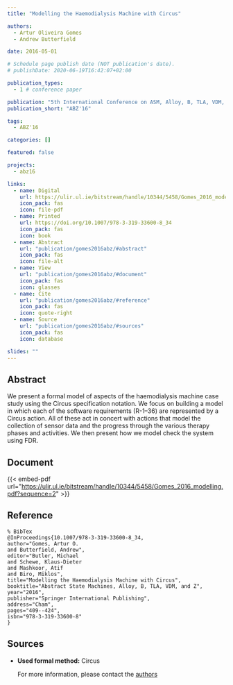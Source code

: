 ```yaml
---
title: "Modelling the Haemodialysis Machine with Circus"

authors:
  - Artur Oliveira Gomes
  - Andrew Butterfield

date: 2016-05-01

# Schedule page publish date (NOT publication's date).
# publishDate: 2020-06-19T16:42:07+02:00

publication_types:
  - 1 # conference paper

publication: "5th International Conference on ASM, Alloy, B, TLA, VDM, and Z (ABZ'16)"
publication_short: "ABZ'16"

tags:
  - ABZ'16

categories: []

featured: false

projects:
  - abz16

links:
  - name: Digital
    url: https://ulir.ul.ie/bitstream/handle/10344/5458/Gomes_2016_modelling.pdf?sequence=2
    icon_pack: fas
    icon: file-pdf
  - name: Printed
    url: https://doi.org/10.1007/978-3-319-33600-8_34
    icon_pack: fas
    icon: book
  - name: Abstract
    url: "publication/gomes2016abz/#abstract"
    icon_pack: fas
    icon: file-alt
  - name: View
    url: "publication/gomes2016abz/#document"
    icon_pack: fas
    icon: glasses
  - name: Cite
    url: "publication/gomes2016abz/#reference"
    icon_pack: fas
    icon: quote-right
  - name: Source
    url: "publication/gomes2016abz/#sources"
    icon_pack: fas
    icon: database

slides: ""
---
```


## Abstract

We present a formal model of aspects of the haemodialysis machine case study using the Circus specification notation. We focus on building a model in which each of the software requirements (R-1–36) are represented by a Circus action. All of these act in concert with actions that model the collection of sensor data and the progress through the various therapy phases and activities. We then present how we model check the system using FDR.

## Document

{{< embed-pdf url="https://ulir.ul.ie/bitstream/handle/10344/5458/Gomes_2016_modelling.pdf?sequence=2" >}}

## Reference

```
% BibTex
@InProceedings{10.1007/978-3-319-33600-8_34,
author="Gomes, Artur O.
and Butterfield, Andrew",
editor="Butler, Michael
and Schewe, Klaus-Dieter
and Mashkoor, Atif
and Biro, Miklos",
title="Modelling the Haemodialysis Machine with Circus",
booktitle="Abstract State Machines, Alloy, B, TLA, VDM, and Z",
year="2016",
publisher="Springer International Publishing",
address="Cham",
pages="409--424",
isbn="978-3-319-33600-8"
}
```

## Sources

- **Used formal method:**
  Circus

  For more information, please contact the <a href ="mailto:gomesa@tcd.ie;butrfeld@tcd.ie">authors</a>
